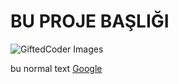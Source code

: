 # BU PROJE BAŞLIĞI

![GiftedCoder Images](https://upload.wikimedia.org/wikipedia/commons/thumb/0/0a/Python.svg/800px-Python.svg.png)

bu normal text
[Google](https://www.google.com)
